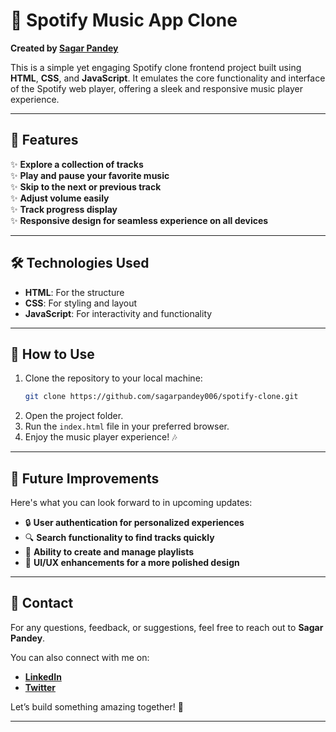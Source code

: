 # 🎵 Spotify Music App Clone  
**Created by [Sagar Pandey](https://github.com/sagarpandey006)**  

This is a simple yet engaging Spotify clone frontend project built using **HTML**, **CSS**, and **JavaScript**. It emulates the core functionality and interface of the Spotify web player, offering a sleek and responsive music player experience.  

---

## 🚀 Features  
✨ **Explore a collection of tracks**  
✨ **Play and pause your favorite music**  
✨ **Skip to the next or previous track**  
✨ **Adjust volume easily**  
✨ **Track progress display**  
✨ **Responsive design for seamless experience on all devices**  

---

## 🛠️ Technologies Used  
- **HTML**: For the structure  
- **CSS**: For styling and layout  
- **JavaScript**: For interactivity and functionality  

---

## 🎯 How to Use  

1. Clone the repository to your local machine:  
   ```bash  
   git clone https://github.com/sagarpandey006/spotify-clone.git 
2. Open the project folder.  
3. Run the `index.html` file in your preferred browser.  
4. Enjoy the music player experience! 🎶 

---

## 🌟 Future Improvements  
Here's what you can look forward to in upcoming updates:  
- 🔒 **User authentication for personalized experiences**  
- 🔍 **Search functionality to find tracks quickly**  
- 🎵 **Ability to create and manage playlists**  
- 🎨 **UI/UX enhancements for a more polished design**  

---

## 📩 Contact  

For any questions, feedback, or suggestions, feel free to reach out to **Sagar Pandey**.  

You can also connect with me on:  
- **[LinkedIn](https://www.linkedin.com/in/sagarpandey006/)**  
- **[Twitter](https://twitter.com/sagarpandey006)**  

Let’s build something amazing together! 🚀  

---